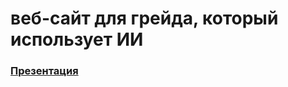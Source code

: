 # веб-сайт для грейда, который использует ИИ

### [Презентация](https://docs.google.com/presentation/d/1g7-4d2_Z3tPNHDo6ZRVqshK35d1AFy2YcEoiEzXK_j4/edit?usp=sharing) 

